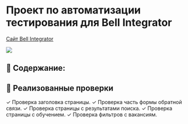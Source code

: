 # Проект по автоматизации тестирования для Bell Integrator
<a target="_blank" href="https://bellintegrator.ru/">Cайт Bell Integrator</a>

<image src=https://bellintegrator.ru/catalog/view/theme/bellOne/image/logo_BellIntegrator_rus.svg>

## :pushpin: Содержание:


## :scroll: Реализованные проверки
✓ Проверка заголовка страницы.
✓ Проверка часть формы обратной связи.
✓ Проверка страницы с результатами поиска.
✓ Проверка страницы с обучением.
✓ Проверка фильтров с вакансиям.
